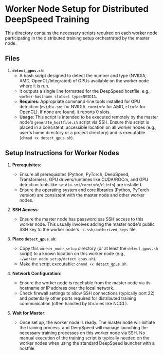 # Worker Node Setup for Distributed DeepSpeed Training

This directory contains the necessary scripts required on each worker node participating in the distributed training setup orchestrated by the master node.

## Files

1.  **`detect_gpus.sh`**:
    *   A bash script designed to detect the number and type (NVIDIA, AMD, OpenCL/Integrated) of GPUs available on the worker node where it is run.
    *   It outputs a single line formatted for the DeepSpeed hostfile, e.g., `worker-hostname slots=4 type=NVIDIA`.
    *   **Requires**: Appropriate command-line tools installed for GPU detection (`nvidia-smi` for NVIDIA, `rocminfo` for AMD, `clinfo` for OpenCL). If none are found, it reports 0 slots.
    *   **Usage**: This script is intended to be executed remotely by the master node's `generate_hostfile.sh` script via SSH. Ensure this script is placed in a consistent, accessible location on all worker nodes (e.g., user's home directory or a project directory) and is executable (`chmod +x detect_gpus.sh`).

## Setup Instructions for Worker Nodes

1.  **Prerequisites**:
    *   Ensure all prerequisites (Python, PyTorch, DeepSpeed, Transformers, GPU drivers/runtimes like CUDA/ROCm, and GPU detection tools like `nvidia-smi`/`rocminfo`/`clinfo`) are installed.
    *   Ensure the operating system and core libraries (Python, PyTorch version) are consistent with the master node and other worker nodes.

2.  **SSH Access**:
    *   Ensure the master node has passwordless SSH access to this worker node. This usually involves adding the master node's public SSH key to the worker node's `~/.ssh/authorized_keys` file.

3.  **Place `detect_gpus.sh`**:
    *   Copy this `worker_node_setup` directory (or at least the `detect_gpus.sh` script) to a known location on this worker node (e.g., `~/worker_node_setup/detect_gpus.sh`).
    *   Make the script executable: `chmod +x detect_gpus.sh`.

4.  **Network Configuration**:
    *   Ensure the worker node is reachable from the master node via its hostname or IP address over the local network.
    *   Check firewall settings to allow SSH connections (typically port 22) and potentially other ports required for distributed training communication (often handled by libraries like NCCL).

5.  **Wait for Master**:
    *   Once set up, the worker node is ready. The master node will initiate the training process, and DeepSpeed will manage launching the necessary training processes on this worker node via SSH. No manual execution of the training script is typically needed on the worker nodes when using the standard DeepSpeed launcher with a hostfile.